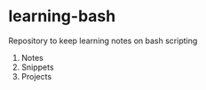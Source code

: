 # learning-bash
Repository to keep learning notes on bash scripting

1. Notes 
1. Snippets
1. Projects
